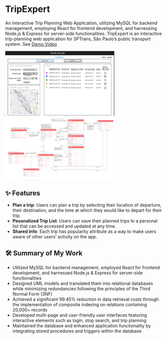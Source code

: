 # TripExpert
An interactive Trip Planning Web Application, utilizing MySQL for backend management, employing React for frontend development, and harnessing Node.js & Express for server-side functionalities. TripExpert is an interactive trip-planning web application for SPTrans, São Paulo’s public transport system. See [Demo Video](https://drive.google.com/file/d/1-fcdePgbXqwvOv90iU721bA-VMEyztZ9/view)

<p float="left" >
  <img src="https://github.com/yangfei4/TripExpert/blob/main/doc/project3.png?raw=true" width="350" />
  <img src="https://github.com/yangfei4/TripExpert/blob/main/doc/db_design.png?raw=true" width="350" /> 
</p>

## ✨ Features
- **Plan a trip**: Users can plan a trip by selecting their location of departure, their destination, and the time at which they would like to depart for their trip.
- **Pesonalized Trip List**: Users can save their planned trips to a personal list that can be accessed and updated at any time.
- **Shared Info**: Each trip has popularity attribute as a way to make users aware of other users’ activity on the app.

## 🛠 Summary of My Work
- Utilized MySQL for backend management, employed React for frontend development, and harnessed Node.js & Express for server-side functionalities
- Designed UML models and translated them into relational databases while minimizing redundancies following the principles of the Third Normal Form (3NF)
- Achieved a significant 99.45% reduction in data retrieval costs through the implementation of composite indexing on relations containing 20,000+ records
- Developed multi-page and user-friendly user interfaces featuring interactive elements such as login, stop search, and trip planning
- Maintained the database and enhanced application functionality by integrating stored procedures and triggers within the database
